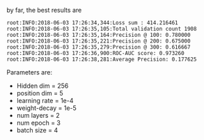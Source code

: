 by far, the best results are

```
root:INFO:2018-06-03 17:26:34,344:Loss sum : 414.216461 
root:INFO:2018-06-03 17:26:35,105:Total validation count 1908
root:INFO:2018-06-03 17:26:35,164:Precision @ 100: 0.780000
root:INFO:2018-06-03 17:26:35,221:Precision @ 200: 0.675000
root:INFO:2018-06-03 17:26:35,279:Precision @ 300: 0.616667
root:INFO:2018-06-03 17:26:36,900:ROC-AUC score: 0.973260
root:INFO:2018-06-03 17:26:38,281:Average Precision: 0.177625
```

Parameters are:
- Hidden dim = 256
- position dim = 5
- learning rate = 1e-4
- weight-decay = 1e-5
- num layers = 2
- num epoch = 3
- batch size = 4
